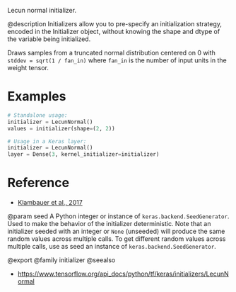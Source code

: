 Lecun normal initializer.

@description
Initializers allow you to pre-specify an initialization strategy, encoded in
the Initializer object, without knowing the shape and dtype of the variable
being initialized.

Draws samples from a truncated normal distribution centered on 0 with
`stddev = sqrt(1 / fan_in)` where `fan_in` is the number of input units in
the weight tensor.

# Examples
```python
# Standalone usage:
initializer = LecunNormal()
values = initializer(shape=(2, 2))
```

```python
# Usage in a Keras layer:
initializer = LecunNormal()
layer = Dense(3, kernel_initializer=initializer)
```

# Reference
- [Klambauer et al., 2017](https://arxiv.org/abs/1706.02515)

@param seed
A Python integer or instance of
`keras.backend.SeedGenerator`.
Used to make the behavior of the initializer
deterministic. Note that an initializer seeded with an integer
or `None` (unseeded) will produce the same random values
across multiple calls. To get different random values
across multiple calls, use as seed an instance
of `keras.backend.SeedGenerator`.

@export
@family initializer
@seealso
+ <https://www.tensorflow.org/api_docs/python/tf/keras/initializers/LecunNormal>
